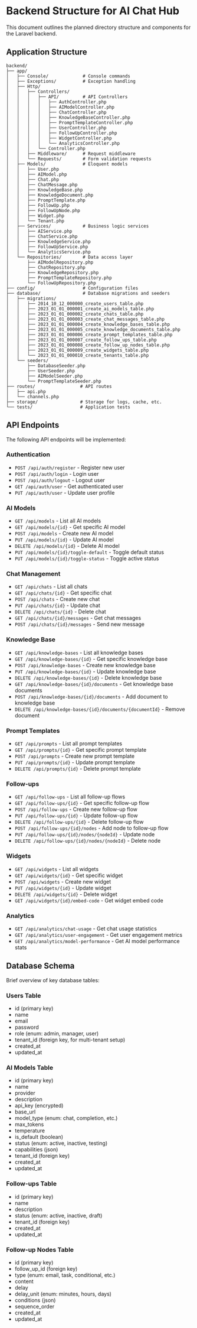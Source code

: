 
# Backend Structure for AI Chat Hub

This document outlines the planned directory structure and components for the Laravel backend.

## Application Structure

```
backend/
├── app/
│   ├── Console/             # Console commands
│   ├── Exceptions/          # Exception handling
│   ├── Http/
│   │   ├── Controllers/
│   │   │   ├── API/         # API Controllers
│   │   │   │   ├── AuthController.php
│   │   │   │   ├── AIModelController.php
│   │   │   │   ├── ChatController.php
│   │   │   │   ├── KnowledgeBaseController.php
│   │   │   │   ├── PromptTemplateController.php
│   │   │   │   ├── UserController.php
│   │   │   │   ├── FollowUpController.php
│   │   │   │   ├── WidgetController.php
│   │   │   │   └── AnalyticsController.php
│   │   │   └── Controller.php
│   │   ├── Middleware/      # Request middleware
│   │   └── Requests/        # Form validation requests
│   ├── Models/              # Eloquent models
│   │   ├── User.php
│   │   ├── AIModel.php
│   │   ├── Chat.php
│   │   ├── ChatMessage.php
│   │   ├── KnowledgeBase.php
│   │   ├── KnowledgeDocument.php
│   │   ├── PromptTemplate.php
│   │   ├── FollowUp.php
│   │   ├── FollowUpNode.php
│   │   ├── Widget.php
│   │   └── Tenant.php
│   ├── Services/            # Business logic services
│   │   ├── AIService.php
│   │   ├── ChatService.php
│   │   ├── KnowledgeService.php
│   │   ├── FollowUpService.php
│   │   └── AnalyticsService.php
│   └── Repositories/        # Data access layer
│       ├── AIModelRepository.php
│       ├── ChatRepository.php
│       ├── KnowledgeRepository.php
│       ├── PromptTemplateRepository.php
│       └── FollowUpRepository.php
├── config/                  # Configuration files
├── database/                # Database migrations and seeders
│   ├── migrations/
│   │   ├── 2014_10_12_000000_create_users_table.php
│   │   ├── 2023_01_01_000001_create_ai_models_table.php
│   │   ├── 2023_01_01_000002_create_chats_table.php
│   │   ├── 2023_01_01_000003_create_chat_messages_table.php
│   │   ├── 2023_01_01_000004_create_knowledge_bases_table.php
│   │   ├── 2023_01_01_000005_create_knowledge_documents_table.php
│   │   ├── 2023_01_01_000006_create_prompt_templates_table.php
│   │   ├── 2023_01_01_000007_create_follow_ups_table.php
│   │   ├── 2023_01_01_000008_create_follow_up_nodes_table.php
│   │   ├── 2023_01_01_000009_create_widgets_table.php
│   │   └── 2023_01_01_000010_create_tenants_table.php
│   └── seeders/
│       ├── DatabaseSeeder.php
│       ├── UserSeeder.php
│       ├── AIModelSeeder.php
│       └── PromptTemplateSeeder.php
├── routes/                 # API routes
│   ├── api.php
│   └── channels.php
├── storage/                # Storage for logs, cache, etc.
└── tests/                  # Application tests
```

## API Endpoints

The following API endpoints will be implemented:

### Authentication
- `POST /api/auth/register` - Register new user
- `POST /api/auth/login` - Login user
- `POST /api/auth/logout` - Logout user
- `GET /api/auth/user` - Get authenticated user
- `PUT /api/auth/user` - Update user profile

### AI Models
- `GET /api/models` - List all AI models
- `GET /api/models/{id}` - Get specific AI model
- `POST /api/models` - Create new AI model
- `PUT /api/models/{id}` - Update AI model
- `DELETE /api/models/{id}` - Delete AI model
- `PUT /api/models/{id}/toggle-default` - Toggle default status
- `PUT /api/models/{id}/toggle-status` - Toggle active status

### Chat Management
- `GET /api/chats` - List all chats
- `GET /api/chats/{id}` - Get specific chat
- `POST /api/chats` - Create new chat
- `PUT /api/chats/{id}` - Update chat
- `DELETE /api/chats/{id}` - Delete chat
- `GET /api/chats/{id}/messages` - Get chat messages
- `POST /api/chats/{id}/messages` - Send new message

### Knowledge Base
- `GET /api/knowledge-bases` - List all knowledge bases
- `GET /api/knowledge-bases/{id}` - Get specific knowledge base
- `POST /api/knowledge-bases` - Create new knowledge base
- `PUT /api/knowledge-bases/{id}` - Update knowledge base
- `DELETE /api/knowledge-bases/{id}` - Delete knowledge base
- `GET /api/knowledge-bases/{id}/documents` - Get knowledge base documents
- `POST /api/knowledge-bases/{id}/documents` - Add document to knowledge base
- `DELETE /api/knowledge-bases/{id}/documents/{documentId}` - Remove document

### Prompt Templates
- `GET /api/prompts` - List all prompt templates
- `GET /api/prompts/{id}` - Get specific prompt template
- `POST /api/prompts` - Create new prompt template
- `PUT /api/prompts/{id}` - Update prompt template
- `DELETE /api/prompts/{id}` - Delete prompt template

### Follow-ups
- `GET /api/follow-ups` - List all follow-up flows
- `GET /api/follow-ups/{id}` - Get specific follow-up flow
- `POST /api/follow-ups` - Create new follow-up flow
- `PUT /api/follow-ups/{id}` - Update follow-up flow
- `DELETE /api/follow-ups/{id}` - Delete follow-up flow
- `POST /api/follow-ups/{id}/nodes` - Add node to follow-up flow
- `PUT /api/follow-ups/{id}/nodes/{nodeId}` - Update node
- `DELETE /api/follow-ups/{id}/nodes/{nodeId}` - Delete node

### Widgets
- `GET /api/widgets` - List all widgets
- `GET /api/widgets/{id}` - Get specific widget
- `POST /api/widgets` - Create new widget
- `PUT /api/widgets/{id}` - Update widget
- `DELETE /api/widgets/{id}` - Delete widget
- `GET /api/widgets/{id}/embed-code` - Get widget embed code

### Analytics
- `GET /api/analytics/chat-usage` - Get chat usage statistics
- `GET /api/analytics/user-engagement` - Get user engagement metrics
- `GET /api/analytics/model-performance` - Get AI model performance stats

## Database Schema

Brief overview of key database tables:

### Users Table
- id (primary key)
- name
- email
- password
- role (enum: admin, manager, user)
- tenant_id (foreign key, for multi-tenant setup)
- created_at
- updated_at

### AI Models Table
- id (primary key)
- name
- provider
- description
- api_key (encrypted)
- base_url
- model_type (enum: chat, completion, etc.)
- max_tokens
- temperature
- is_default (boolean)
- status (enum: active, inactive, testing)
- capabilities (json)
- tenant_id (foreign key)
- created_at
- updated_at

### Follow-ups Table
- id (primary key)
- name
- description
- status (enum: active, inactive, draft)
- tenant_id (foreign key)
- created_at
- updated_at

### Follow-up Nodes Table
- id (primary key)
- follow_up_id (foreign key)
- type (enum: email, task, conditional, etc.)
- content
- delay
- delay_unit (enum: minutes, hours, days)
- conditions (json)
- sequence_order
- created_at
- updated_at
